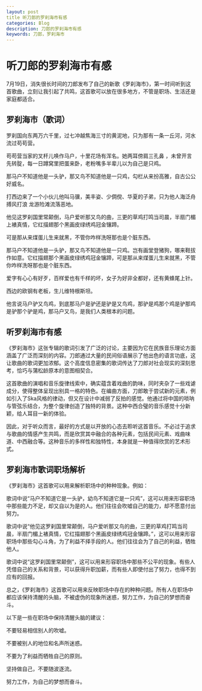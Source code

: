```yaml
---
layout: post
title 听刀郎的罗刹海市有感
categories: Blog
description: 刀郎的罗刹海市有感
keywords: 刀郎，罗刹海市
---
```


# 听刀郎的罗刹海市有感

7月19日，消失很长时间的刀郎发布了自己的新歌《罗刹海市》，第一时间听到这首歌曲，立刻让我引起了共鸣，这首歌可以放在很多地方，不管是职场、生活还是家庭都适合。

## 罗刹海市（歌词）

罗刹国向东两万六千里，过七冲越焦海三寸的黄泥地，只为那有一条一丘河，河水流过苟苟营。

苟苟营当家的叉杆儿唤作马户，十里花场有浑名。她两耳傍肩三孔鼻 ，未曾开言先转腚，每一日蹲窝里把蛋来卧，老粉嘴多半辈儿以为自己是只鸡。

那马户不知道他是一头驴，那又鸟不知道他是一只鸡，勾栏从来扮高雅，自古公公好威名。

打西边来了一个小伙儿他叫马骥，美丰姿、少倜傥、华夏的子弟，只为他人海泛舟搏风打浪 龙游险滩流落恶地。

他见这罗刹国里常颠倒，马户爱听那又鸟的曲，三更的草鸡打鸣当司晨，半扇门楣上裱真情，它红描翅那个黑画皮绿绣鸡冠金镶蹄。

可是那从来煤蛋儿生来就黑，不管你咋样洗呀那也是个脏东西。

那马户不知道他是一头驴，那又鸟不知道他是一只鸡。岂有画堂登猪狗，哪来鞋拔作如意。它红描翅那个黑画皮绿绣鸡冠金镶蹄，可是那从来煤蛋儿生来就黑，不管你咋样洗呀那也是个脏东西。

爱字有心心有好歹，百样爱也有千样的坏，女子为好非全都好，还有黄蜂尾上针。

西边的欧钢有老板，生儿维特根斯坦。

他言说马户驴又鸟鸡，到底那马户是驴还是驴是又鸟鸡，那驴是鸡那个鸡是驴那鸡是驴那个驴是鸡，那马户又鸟，是我们人类根本的问题。

## 听罗刹海市有感

《罗刹海市》这张专辑的歌词引发了广泛的讨论，主要因为它在民族音乐理论方面涵盖了广泛而深刻的内容。刀郎通过大量的民间俗语展示了他出色的语言功底，这让歌曲的歌词更加浓郁。这个高度信息密集的歌词传达了刀郎对社会现实的深刻思考，恰巧与蒲松龄原本的意图相契合。

这首歌曲的演唱和音乐旋律线索中，确实蕴含着戏曲的韵味，同时夹杂了一些戏谑成分，使得整体呈现出别具一格的特色。在编曲方面，刀郎敢于尝试新的元素，例如引入了Ska风格的律动，但又在设计中减弱了反拍的感觉。他通过将中国的唢呐与管弦乐结合，为整个旋律创造了独特的背景。这种中西合璧的音乐感觉十分新颖，给人耳目一新的体验。

因此，对于听众而言，最好的方式是以开放的心态去聆听这首音乐。不必过于追求与歌曲的情感产生共鸣，而是欣赏其中融合的各种元素，包括民间元素、戏曲味道、中西融合等。这种音乐的多样性和独特性，本身就是一种值得欣赏的艺术形式。

## 罗刹海市歌词职场解析

《罗刹海市》这首歌可以用来解析职场中的种种现象。例如：

歌词中说“马户不知道它是一头驴，幼鸟不知道它是一只鸡”，这可以用来形容职场中那些能力不足，却又自以为是的人。他们往往会吹嘘自己的能力，却不愿意付出努力。

歌词中说“他见这罗刹国里常颠倒，马户爱听那又鸟的曲，三更的草鸡打鸣当司晨，半扇门楣上裱真情，它红描翅那个黑画皮绿绣鸡冠金镶蹄。”，这可以用来形容职场中那些勾心斗角，为了利益不择手段的人。他们往往会为了自己的利益，牺牲他人。

歌词中说“这罗刹国里常颠倒”，这可以用来形容职场中那些不公平的现象。有些人凭借自己的关系和背景，可以获得升职加薪，而有些人即使付出了努力，也得不到应有的回报。

总之，《罗刹海市》这首歌可以用来反映职场中存在的种种问题。所有人在职场中都应该保持清醒的头脑，不被虚伪的现象所迷惑，努力工作，为自己的梦想而奋斗。

以下是一些在职场中保持清醒头脑的建议：

不要轻易相信别人的吹嘘。

不要被别人的地位和名声所迷惑。

不要为了利益而牺牲自己的原则。

坚持做自己，不要随波逐流。

努力工作，为自己的梦想而奋斗。
